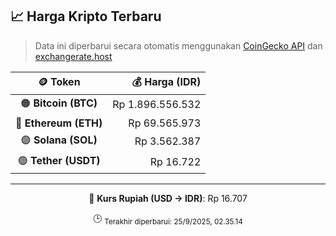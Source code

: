 

<!-- HARGA_KRIPTO -->
## 📈 Harga Kripto Terbaru

> Data ini diperbarui secara otomatis menggunakan [CoinGecko API](https://www.coingecko.com/) dan [exchangerate.host](https://exchangerate.host/)

<div align="center">

| 🪙 Token | 💰 Harga (IDR) |
|:------:|---------------:|
| 🟠 **Bitcoin (BTC)**   | Rp 1.896.556.532 |
| 🔵 **Ethereum (ETH)**  | Rp 69.565.973 |
| 🟣 **Solana (SOL)**    | Rp 3.562.387 |
| 🟢 **Tether (USDT)**   | Rp 16.722 |

---

💱 **Kurs Rupiah (USD → IDR)**: Rp 16.707

🕒 <sub>Terakhir diperbarui: 25/9/2025, 02.35.14</sub>

</div>
<!-- /HARGA_KRIPTO -->